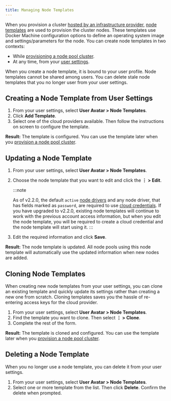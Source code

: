```yaml
---
title: Managing Node Templates
---
```


<head>
  <link rel="canonical" href="https://ranchermanager.docs.rancher.com/reference-guides/user-settings/manage-node-templates"/>
</head>

When you provision a cluster [hosted by an infrastructure provider](../../how-to-guides/new-user-guides/kubernetes-clusters-in-rancher-setup/launch-kubernetes-with-rancher/use-new-nodes-in-an-infra-provider/use-new-nodes-in-an-infra-provider.md), [node templates](../../how-to-guides/new-user-guides/kubernetes-clusters-in-rancher-setup/launch-kubernetes-with-rancher/use-new-nodes-in-an-infra-provider/use-new-nodes-in-an-infra-provider.md#node-templates) are used to provision the cluster nodes. These templates use Docker Machine configuration options to define an operating system image and settings/parameters for the node. You can create node templates in two contexts:

- While [provisioning a node pool cluster](../../how-to-guides/new-user-guides/kubernetes-clusters-in-rancher-setup/launch-kubernetes-with-rancher/use-new-nodes-in-an-infra-provider/use-new-nodes-in-an-infra-provider.md).
- At any time, from your [user settings](#creating-a-node-template-from-user-settings).

When you create a node template, it is bound to your user profile. Node templates cannot be shared among users. You can delete stale node templates that you no longer user from your user settings.

## Creating a Node Template from User Settings

1. From your user settings, select **User Avatar > Node Templates**.
1. Click **Add Template**.
1. Select one of the cloud providers available. Then follow the instructions on screen to configure the template.

**Result:** The template is configured. You can use the template later when you [provision a node pool cluster](../../how-to-guides/new-user-guides/kubernetes-clusters-in-rancher-setup/launch-kubernetes-with-rancher/use-new-nodes-in-an-infra-provider/use-new-nodes-in-an-infra-provider.md).

## Updating a Node Template

1. From your user settings, select **User Avatar > Node Templates**.
1. Choose the node template that you want to edit and click the **&#8942; > Edit**.

    :::note

    As of v2.2.0, the default `active` [node drivers](../../how-to-guides/advanced-user-guides/authentication-permissions-and-global-configuration/about-provisioning-drivers/manage-node-drivers.md) and any node driver, that has fields marked as `password`, are required to use [cloud credentials](../../how-to-guides/new-user-guides/kubernetes-clusters-in-rancher-setup/launch-kubernetes-with-rancher/use-new-nodes-in-an-infra-provider/use-new-nodes-in-an-infra-provider.md#cloud-credentials). If you have upgraded to v2.2.0, existing node templates will continue to work with the previous account access  information, but when you edit the node template, you will be required to create a cloud credential and the node template will start using it.
    :::

1. Edit the required information and click **Save**.

**Result:** The node template is updated. All node pools using this node template will automatically use the updated information when new nodes are added.

## Cloning Node Templates

When creating new node templates from your user settings, you can clone an existing template and quickly update its settings rather than creating a new one from scratch. Cloning templates saves you the hassle of re-entering access keys for the cloud provider.

1. From your user settings, select **User Avatar > Node Templates**.
1. Find the template you want to clone. Then select **&#8942; > Clone**.
1. Complete the rest of the form.

**Result:** The template is cloned and configured. You can use the template later when you [provision a node pool cluster](../../how-to-guides/new-user-guides/kubernetes-clusters-in-rancher-setup/launch-kubernetes-with-rancher/use-new-nodes-in-an-infra-provider/use-new-nodes-in-an-infra-provider.md).

## Deleting a Node Template

When you no longer use a node template, you can delete it from your user settings.

1. From your user settings, select **User Avatar > Node Templates**.
1. Select one or more template from the list. Then click **Delete**. Confirm the delete when prompted.
